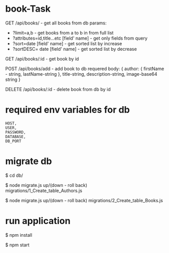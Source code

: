 # book-Task

GET /api/books/ - get all books from db 
params:
* ?limit=a,b - get books from a to b in from full list
* ?attributes=id,title...etc [field' name] - get only fields from query
* ?sort=date [field' name] - get sorted list by increase
* ?sortDESC= date [field' name] - get sorted list by decrease

GET /api/books/:id - get book by id

POST /api/books/add - add book to db 
requered body:
{ 
  author: 
    { firstName - string, 
      lastName-string 
      },
  title-string,
  description-string,
  image-base64 string 
}

DELETE /api/books/:id - delete book from db by id

# required env variables for db
    HOST,
    USER,
    PASSWORD,
    DATABASE,
    DB_PORT
    
# migrate db

$ cd db/

$ node migrate.js up/(down - roll back) migrations/1_Create_table_Authors.js

$ node migrate.js up/(down - roll back) migrations/2_Create_table_Books.js

# run application

$ npm install

$ npm start


